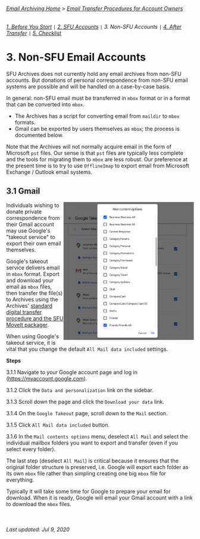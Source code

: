 ###### [Email Archiving Home](../../README.md) > [Email Transfer Procedures for Account Owners](./account-owners.md)
###### [1. Before You Start](./s1-before-you-start.md) `|` [2. SFU Accounts](./s2-sfu-accounts.md) `|` 3. Non-SFU Accounts `|` [4. After Transfer](./s4-after-transfer.md) `|` [5. Checklist](./s5-checklist.md)

# 3. Non-SFU Email Accounts

SFU Archives does not currently hold any email archives from non-SFU accounts. But donations of personal correspondence from non-SFU email systems are possible and will be handled on a case-by-case basis.

In general: non-SFU email must be transferred in `mbox` format or in a format that can be converted into `mbox`.
- The Archives has a script for converting email from `maildir` to `mbox` formats.
- Gmail can be exported by users themselves as `mbox`; the process is documented below.

Note that the Archives will not normally acquire email in the form of Microsoft `pst` files. Our sense is that `pst` files are typically less complete and the tools for migrating them to `mbox` are less robust. Our preference at the present time is to try to use `OfflineImap` to export email from Microsoft Exchange / Outlook email systems.

## 3.1 Gmail

<img align="right" width = "350" src="../../images/gmail-options.png">
Individuals wishing to donate private correspondence from their Gmail account may use Google's "takeout service" to export their own email themselves.

Google's takeout service delivers email in `mbox` format. Export and download your email as `mbox` files, then transfer the file(s) to Archives using the Archives' [standard digital transfer procedure and the SFU MoveIt packager](http://www.sfu.ca/archives/digital-repository/transfer-digital-records.html).

When using Google's takeout service, it is vital that you change the default `All Mail data included` settings.

**Steps**

3.1.1 Navigate to your Google account page and log in (https://myaccount.google.com).

3.1.2 Click the `Data and personalization` link on the sidebar.

3.1.3 Scroll down the page and click the `Download your data` link.

3.1.4 On the `Google Takeout` page, scroll down to the `Mail` section.

3.1.5 Click `All Mail data included` button.

3.1.6 In the `Mail contents options` menu, deselect `All Mail` and select the individual mailbox folders you want to export and transfer (even if you select every folder).

The last step (deselect `All Mail`) is critical because it ensures that the original folder structure is preserved, i.e. Google will export each folder as its own `mbox` file rather than simpling creating one big `mbox` file for everything.

Typically it will take some time for Google to prepare your email for download. When it is ready, Google will email your Gmail account with a link to download the `mbox` files.

<br clear="both">

###### Last updated: Jul 9, 2020
